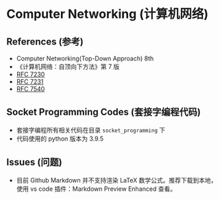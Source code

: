 # Computer Networking (计算机网络)

## References (参考)

- Computer Networking(Top-Down Approach) 8th
- 《计算机网络：自顶向下方法》第 7 版
- [RFC 7230](https://datatracker.ietf.org/doc/html/rfc7230)
- [RFC 7231](https://datatracker.ietf.org/doc/html/rfc7231)
- [RFC 7540](https://datatracker.ietf.org/doc/html/rfc7540)

## Socket Programming Codes (套接字编程代码)

- 套接字编程所有相关代码在目录 `socket_programming` 下
- 代码使用的 python 版本为 3.9.5

## Issues (问题)

- 目前 Github Markdown 并不支持渲染 LaTeX 数学公式。推荐下载到本地，使用 vs code 插件：Markdown Preview Enhanced 查看。
